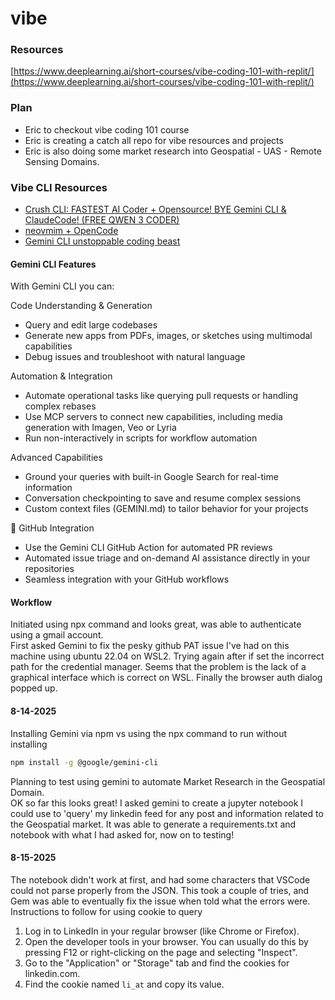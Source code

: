 # vibe
### Resources
[https://www.deeplearning.ai/short-courses/vibe-coding-101-with-replit/](https://www.deeplearning.ai/short-courses/vibe-coding-101-with-replit/)

### Plan 
- Eric to checkout vibe coding 101 course 
- Eric is creating a catch all repo for vibe resources and projects 
- Eric is also doing some market research into Geospatial - UAS - Remote Sensing Domains.

### Vibe CLI Resources
- [Crush CLI: FASTEST AI Coder + Opensource! BYE Gemini CLI & ClaudeCode! (FREE QWEN 3 CODER)](https://youtu.be/kH8NFQ7TkiU?si=Az9Om19lkgbaRY0E)
- [neovmim + OpenCode](https://youtu.be/3szpSiGjBkQ?si=0Jy28ZXPlLt1KgqT)
- [Gemini CLI unstoppable coding beast](https://youtu.be/YAy7kd5Nqm0?si=gUduwvRdTa13SOoI)


#### Gemini CLI Features
With Gemini CLI you can:

Code Understanding & Generation
- Query and edit large codebases
- Generate new apps from PDFs, images, or sketches using multimodal capabilities
- Debug issues and troubleshoot with natural language

Automation & Integration
- Automate operational tasks like querying pull requests or handling complex rebases
- Use MCP servers to connect new capabilities, including media generation with Imagen, Veo or Lyria
- Run non-interactively in scripts for workflow automation

Advanced Capabilities
- Ground your queries with built-in Google Search for real-time information
- Conversation checkpointing to save and resume complex sessions
- Custom context files (GEMINI.md) to tailor behavior for your projects

🔗  GitHub Integration
- Use the Gemini CLI GitHub Action for automated PR reviews
- Automated issue triage and on-demand AI assistance directly in your repositories
- Seamless integration with your GitHub workflows

#### Workflow
Initiated using npx command and looks great, was able to authenticate using a gmail account.  
First asked Gemini to fix the pesky github PAT issue I've had on this machine using ubuntu 22.04 on WSL2.
Trying again after if set the incorrect path for the credential manager.
Seems that the problem is the lack of a graphical interface which is correct on WSL.
Finally the browser auth dialog popped up.

#### 8-14-2025
Installing Gemini via npm vs using the npx command to run without installing
```bash
npm install -g @google/gemini-cli
```
Planning to test using gemini to automate Market Research in the Geospatial Domain.   
OK so far this looks great! 
I asked gemini to create a jupyter notebook I could use to 'query' my linkedin feed for any post and information related to the Geospatial market.
It was able to generate a requirements.txt and notebook with what I had asked for, now on to testing!

#### 8-15-2025
The notebook didn't work at first, and had some characters that VSCode could not parse properly from the JSON.
This took a couple of tries, and Gem was able to eventually fix the issue when told what the errors were.
Instructions to follow for using cookie to query
1. Log in to LinkedIn in your regular browser (like Chrome or Firefox).                                                                                
2. Open the developer tools in your browser. You can usually do this by pressing F12 or right-clicking on the page and selecting "Inspect".                                                                                                                                          
3. Go to the "Application" or "Storage" tab and find the cookies for linkedin.com.                                                                     
4. Find the cookie named `li_at` and copy its value.

